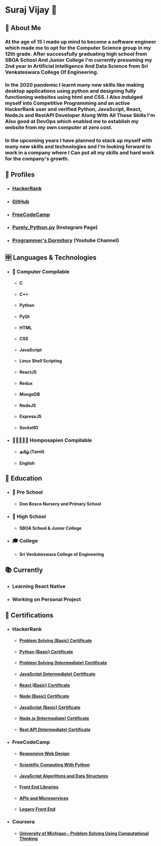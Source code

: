 # Suraj Vijay 🤵
## 🤷 About Me
### At the age of 15 I made up mind to become a software engineer which made me to opt for the Computer Science group in my 12th grade. After successfully graduating high school from SBOA School And Junior College I'm currently presuming my 2nd year in Artificial Intelligence And Data Science from  Sri Venkateswara College Of Engineering.
### In the 2020 pandemic I learnt many new skills like making desktop applications using python and designing fully functioning websites using html and CSS. I Also indulged myself into Competitive Programming and an active HackerRank user and verified Python, JavaScript, React, NodeJs and RestAPI Developer Along With All These Skills I'm Also good at DevOps which enabled me to establish my website from my own computer at zero cost.
### In the upcoming years I have planned to stack up myself with many new skills and technologies and I'm looking forward to work in a company where I Can put all my skills and hard work for the company's growth.

## 📒 Profiles
* ### [HackerRank](https://www.hackerrank.com/surajcpp115)
* ### [GitHub](https://github.com/its-me-sv)
* ### [FreeCodeCamp](https://www.freecodecamp.org/sura_vijay_115_py)
* ### [Purely_Python.py](https://www.instagram.com/purely_python.py/) (Instagram Page)
* ### [Programmer's Dormitory](https://www.youtube.com/channel/UCjzb3NLEbS_amCj1mhhiu2w) (Youtube Channel)
## 🈸 Languages & Technologies
* ### 🤖 Computer Compilable 
  * #### C
  * #### C++
  * #### Python
  * #### PyQt
  * #### HTML
  * #### CSS
  * #### JavaScript
  * #### Linux Shell Scripting
  * #### ReactJS
  * #### Redux
  * #### MongoDB
  * #### NodeJS
  * #### ExpressJS
  * #### SocketIO
* ### 🧑🏻‍🤝‍🧑🏻 Homposapien Compilable
  * #### தமிழ் (Tamil)
  * #### English
 ## 🏫 Education
 * ### 🍭 Pre School
    * #### Don Bosco Nursery and Primary School
 * ### 🎒 High School
    * #### SBOA School & Junior College
 * ### 🎓 College
    * #### Sri Venkateswara College of Engineering
 ## 📚 Currently 
  * ### Learning React Native
  * ### Working on Personal Project
 ## 📜 Certifications
 * ### HackerRank
    * #### [Problem Solving (Basic) Certificate](https://www.hackerrank.com/certificates/9ab00c1b70a3)
    * #### [Python (Basic) Certificate](https://www.hackerrank.com/certificates/6cc3fe2ce333)
    * #### [Problem Solving (Intermediate) Certificate](https://www.hackerrank.com/certificates/b58f2dd9c23a)
    * #### [JavaScript (Intermediate) Certificate](https://www.hackerrank.com/certificates/a8df11daf5d3)
    * #### [React (Basic) Certificate](https://www.hackerrank.com/certificates/e47e5b043717)
    * #### [Node (Basic) Certificate](https://www.hackerrank.com/certificates/992515588fbf)
    * #### [JavaScript (Basic) Certificate](https://www.hackerrank.com/certificates/e19e5488dd5f)
    * #### [Node.js (Intermediate) Certificate](https://www.hackerrank.com/certificates/de215f896713)
    * #### [Rest API (Intermediate) Certificate](https://www.hackerrank.com/certificates/c77f4d2476bd)
 * ### FreeCodeCamp
    * #### [Responsive Web Design](https://www.freecodecamp.org/certification/sura_vijay_115_py/responsive-web-design)
    * #### [Scientific Computing With Python](https://www.freecodecamp.org/certification/sura_vijay_115_py/scientific-computing-with-python-v7)
    * #### [JavaScript Algorithms and Data Structures](https://www.freecodecamp.org/certification/sura_vijay_115_py/javascript-algorithms-and-data-structures)
    * #### [Front End Libraries](https://www.freecodecamp.org/certification/sura_vijay_115_py/front-end-libraries)
    * #### [APIs and Microservices](https://www.freecodecamp.org/certification/sura_vijay_115_py/apis-and-microservices)
    * #### [Legacy Front End](https://www.freecodecamp.org/certification/sura_vijay_115_py/legacy-front-end)
 * ###  Coursera
    * #### [University of Michigan - Problem Solving Using Computational Thinking](https://coursera.org/share/035a822fb286a7a6875f7d269746b2f3)
